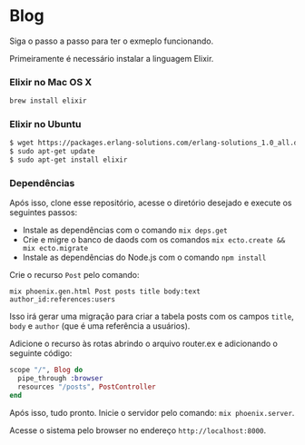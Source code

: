 # Blog

Siga o passo a passo para ter o exmeplo funcionando.

Primeiramente é necessário instalar a linguagem Elixir.
### Elixir no Mac OS X
```sh
brew install elixir
```

### Elixir no Ubuntu
```sh
$ wget https://packages.erlang-solutions.com/erlang-solutions_1.0_all.deb && sudo dpkg -i erlang-solutions_1.0_all.deb
$ sudo apt-get update
$ sudo apt-get install elixir
```

### Dependências
Após isso, clone esse repositório, acesse o diretório desejado e execute os seguintes passos:

  * Instale as dependências com o comando `mix deps.get`
  * Crie e migre o banco de daods com os comandos `mix ecto.create && mix ecto.migrate`
  * Instale as dependências do Node.js com o comando `npm install`

Crie o recurso `Post` pelo comando:

`mix phoenix.gen.html Post posts title body:text author_id:references:users`

Isso irá gerar uma migração para criar a tabela posts com os campos `title`, `body` e `author` (que é uma referência a usuários).

Adicione o recurso às rotas abrindo o arquivo router.ex e adicionando o seguinte código:
```elixir
scope "/", Blog do
  pipe_through :browser
  resources "/posts", PostController
end
```

Após isso, tudo pronto. Inicie o servidor pelo comando:
`mix phoenix.server`.

Acesse o sistema pelo browser no endereço `http://localhost:8000`.
